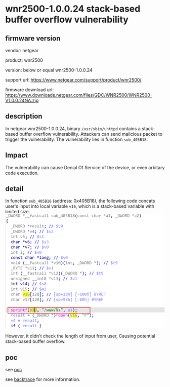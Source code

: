 # wnr2500-1.0.0.24 stack-based buffer overflow vulnerability
## firmware version
vendor: netgear

product: wnr2500

version: below or equal wnr2500-1.0.0.24

support url: https://www.netgear.com/support/product/wnr2500/

firmware download url: https://www.downloads.netgear.com/files/GDC/WNR2500/WNR2500-V1.0.0.24NA.zip

## description
In netgear wnr2500-1.0.0.24, binary `/usr/sbin/uhttpd` contains a stack-based buffer overflow vulnerability. Attackers can send malicious packet to trigger the vulnerability. The vulnerability lies in function `sub_405B18`.


## Impact
The vulnerability can cause Denial Of Service of the device, or even arbitary code execution.

## detail
In function `sub_405B18` (address: 0x405B18), the following code concats user's input into local variable `v16`, which is a stack-based variable with limited size.
![alt text](image.png)


However, it didn't check the length of input from user, Causing potential stack-based buffer overflow. 


## poc
see [poc](./poc)

see [backtrace](./backtrace) for more information.